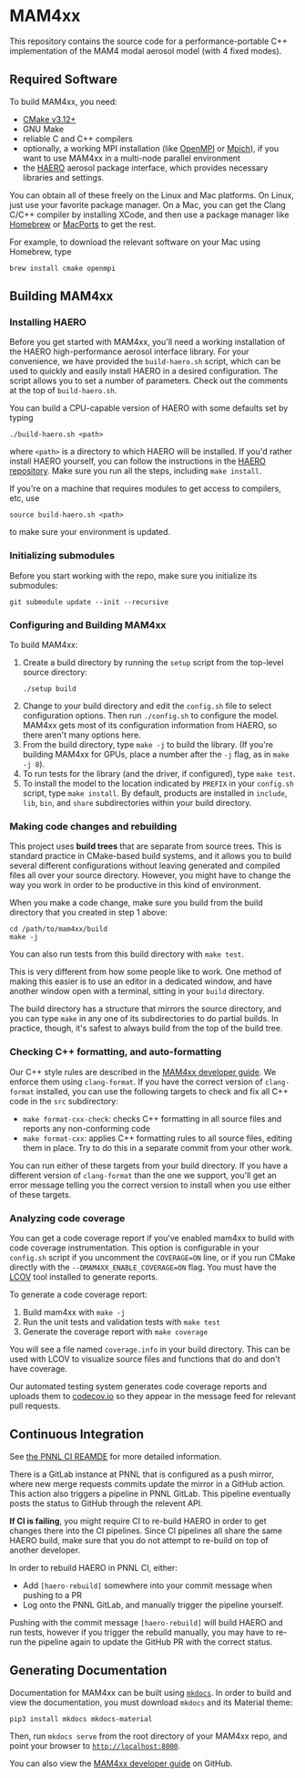 # MAM4xx

This repository contains the source code for a performance-portable C++
implementation of the MAM4 modal aerosol model (with 4 fixed modes).

## Required Software

To build MAM4xx, you need:

* [CMake v3.12+](https://cmake.org/)
* GNU Make
* reliable C and C++ compilers
* optionally, a working MPI installation (like [OpenMPI](https://www.open-mpi.org/)
  or [Mpich](https://www.mpich.org/)), if you want to use MAM4xx in a
  multi-node parallel environment
* the [HAERO](https://github.com/eagles-project/haero) aerosol package interface,
  which provides necessary libraries and settings.

You can obtain all of these freely on the Linux and Mac platforms. On Linux,
just use your favorite package manager. On a Mac, you can get the Clang C/C++
compiler by installing XCode, and then use a package manager like
[Homebrew](https://brew.sh/) or [MacPorts](https://www.macports.org/) to get the
rest.

For example, to download the relevant software on your Mac using Homebrew, type

```
brew install cmake openmpi
```

## Building MAM4xx

### Installing HAERO

Before you get started with MAM4xx, you'll need a working installation of the
HAERO high-performance aerosol interface library. For your convenience, we have
provided the `build-haero.sh` script, which can be used to quickly and easily
install HAERO in a desired configuration. The script allows you to set a number
of parameters. Check out the comments at the top of `build-haero.sh`.

You can build a CPU-capable version of HAERO with some defaults set by typing

```
./build-haero.sh <path>
```

where `<path>` is a directory to which HAERO will be installed. If you'd rather
install HAERO yourself, you can follow the instructions in the
[HAERO repository](https://github.com/eagles-project/haero). Make sure you run
all the steps, including `make install`.

If you're on a machine that requires modules to get access to compilers, etc, 
use 
```
source build-haero.sh <path>
```
to make sure your environment is updated.

### Initializing submodules

Before you start working with the repo, make sure you initialize its submodules:

```
git submodule update --init --recursive
```

### Configuring and Building MAM4xx

To build MAM4xx:

1. Create a build directory by running the `setup` script from the top-level
   source directory:
   ```
   ./setup build
   ```
2. Change to your build directory and edit the `config.sh` file to select
   configuration options. Then run `./config.sh` to configure the model. MAM4xx
   gets most of its configuration information from HAERO, so there aren't many
   options here.
3. From the build directory, type `make -j` to build the library. (If you're
   building MAM4xx for GPUs, place a number after the `-j` flag, as in
   `make -j 8`).
4. To run tests for the library (and the driver, if configured), type
   `make test`.
5. To install the model to the location indicated by `PREFIX` in your
   `config.sh` script, type `make install`. By default, products are installed
   in `include`, `lib`, `bin`, and `share` ѕubdirectories within your build
   directory.

### Making code changes and rebuilding

This project uses **build trees** that are separate from source trees. This
is standard practice in CMake-based build systems, and it allows you to build
several different configurations without leaving generated and compiled files
all over your source directory. However, you might have to change the way you
work in order to be productive in this kind of environment.

When you make a code change, make sure you build from the build directory that
you created in step 1 above:

```
cd /path/to/mam4xx/build
make -j
```

You can also run tests from this build directory with `make test`.

This is very different from how some people like to work. One method of making
this easier is to use an editor in a dedicated window, and have another window
open with a terminal, sitting in your `build` directory.

The build directory has a structure that mirrors the source directory, and you
can type `make` in any one of its subdirectories to do partial builds. In
practice, though, it's safest to always build from the top of the build tree.

### Checking C++ formatting, and auto-formatting

Our C++ style rules are described in the [MAM4xx developer guide](https://github.com/eagles-project/mam4xx/blob/main/docs/development.md).
We enforce them using `clang-format`. If you have the correct version of
`clang-format` installed, you can use the following targets to check and fix
all C++ code in the `src` subdirectory:

* `make format-cxx-check`: checks C++ formatting in all source files and reports
  any non-conforming code
* `make format-cxx`: applies C++ formatting rules to all source files, editing
  them in place. Try to do this in a separate commit from your other work.

You can run either of these targets from your build directory. If you have a
different version of `clang-format` than the one we support, you'll get an error
message telling you the correct version to install when you use either of these
targets.

### Analyzing code coverage

You can get a code coverage report if you've enabled mam4xx to build with
code coverage instrumentation. This option is configurable in your `config.sh`
script if you uncomment the `COVERAGE=ON` line, or if you run CMake directly
with the `--DMAM4XX_ENABLE_COVERAGE=ON` flag. You must have the
[LCOV](https://lcov.readthedocs.io/en/latest/index.html) tool
installed to generate reports.

To generate a code coverage report:

1. Build mam4xx with `make -j`
2. Run the unit tests and validation tests with `make test`
3. Generate the coverage report with `make coverage`

You will see a file named `coverage.info` in your build directory. This can
be used with LCOV to visualize source files and functions that do and don't
have coverage.

Our automated testing system generates code coverage reports and uploads them
to [codecov.io](https://about.codecov.io/) so they appear in the message feed
for relevant pull requests.

## Continuous Integration

See [the PNNL CI REAMDE](.github/pnnl-ci/README.md) for more detailed information.

There is a GitLab instance at PNNL that is configured as a push mirror, where new
merge requests commits update the mirror in a GitHub action. This action also triggers
a pipeline in PNNL GitLab. This pipeline eventually posts the status to GitHub
through the relevent API.

**If CI is failing**, you might require CI to re-build HAERO in order to get changes
there into the CI pipelines. Since CI pipelines all share the same HAERO build, make
sure that you do not attempt to re-build on top of another developer.

In order to rebuild HAERO in PNNL CI, either:
- Add `[haero-rebuild]` somewhere into your commit message when pushing to a PR
- Log onto the PNNL GitLab, and manually trigger the pipeline yourself.

Pushing with the commit message `[haero-rebuild]` will build HAERO and run tests,
however if you trigger the rebuild manually, you may have to re-run the pipeline again
to update the GitHub PR with the correct status.

## Generating Documentation

Documentation for MAM4xx can be built using
[`mkdocs`](https://squidfunk.github.io/mkdocs-material/).
In order to build and view the
documentation, you must download `mkdocs` and its Material theme:

```pip3 install mkdocs mkdocs-material```

Then, run `mkdocs serve` from the root directory of your MAM4xx repo,
and point your browser to [`http://localhost:8000`](http://localhost:8000).

You can also view the [MAM4xx developer guide](https://github.com/eagles-project/mam4xx/blob/main/docs/development.md)
on GitHub.
